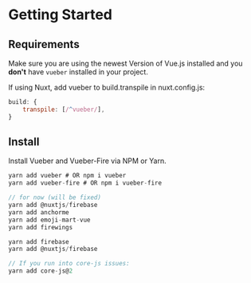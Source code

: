 # Getting Started

## Requirements

Make sure you are using the newest Version of Vue.js installed and you **don't** have `vueber` installed in your project.

If using Nuxt, add vueber to build.transpile in nuxt.config.js:

```js
build: {
    transpile: [/^vueber/],
}
```

## Install

Install Vueber and Vueber-Fire via NPM or Yarn.

```js
yarn add vueber # OR npm i vueber
yarn add vueber-fire # OR npm i vueber-fire

// for now (will be fixed)
yarn add @nuxtjs/firebase
yarn add anchorme
yarn add emoji-mart-vue
yarn add firewings

yarn add firebase
yarn add @nuxtjs/firebase

// If you run into core-js issues:
yarn add core-js@2
```

